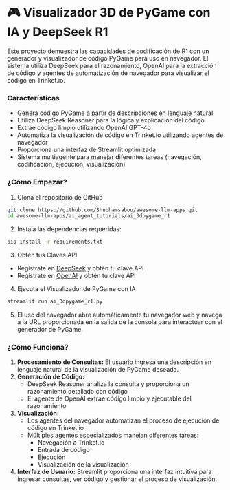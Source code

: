 # 🎮 Visualizador 3D de PyGame con IA y DeepSeek R1
Este proyecto demuestra las capacidades de codificación de R1 con un generador y visualizador de código PyGame para uso en navegador. El sistema utiliza DeepSeek para el razonamiento, OpenAI para la extracción de código y agentes de automatización de navegador para visualizar el código en Trinket.io.

### Características

- Genera código PyGame a partir de descripciones en lenguaje natural
- Utiliza DeepSeek Reasoner para la lógica y explicación del código
- Extrae código limpio utilizando OpenAI GPT-4o
- Automatiza la visualización de código en Trinket.io utilizando agentes de navegador
- Proporciona una interfaz de Streamlit optimizada
- Sistema multiagente para manejar diferentes tareas (navegación, codificación, ejecución, visualización)

### ¿Cómo Empezar?

1. Clona el repositorio de GitHub
```bash
git clone https://github.com/Shubhamsaboo/awesome-llm-apps.git
cd awesome-llm-apps/ai_agent_tutorials/ai_3dpygame_r1
```

2. Instala las dependencias requeridas:
```bash
pip install -r requirements.txt
```

3. Obtén tus Claves API
- Regístrate en [DeepSeek](https://platform.deepseek.com/) y obtén tu clave API
- Regístrate en [OpenAI](https://platform.openai.com/) y obtén tu clave API

4. Ejecuta el Visualizador de PyGame con IA
```bash
streamlit run ai_3dpygame_r1.py
```

5. El uso del navegador abre automáticamente tu navegador web y navega a la URL proporcionada en la salida de la consola para interactuar con el generador de PyGame.

### ¿Cómo Funciona?

1. **Procesamiento de Consultas:** El usuario ingresa una descripción en lenguaje natural de la visualización de PyGame deseada.
2. **Generación de Código:**
   - DeepSeek Reasoner analiza la consulta y proporciona un razonamiento detallado con código
   - El agente de OpenAI extrae código limpio y ejecutable del razonamiento
3. **Visualización:**
   - Los agentes del navegador automatizan el proceso de ejecución de código en Trinket.io
   - Múltiples agentes especializados manejan diferentes tareas:
     - Navegación a Trinket.io
     - Entrada de código
     - Ejecución
     - Visualización de la visualización
4. **Interfaz de Usuario:** Streamlit proporciona una interfaz intuitiva para ingresar consultas, ver código y gestionar el proceso de visualización.
